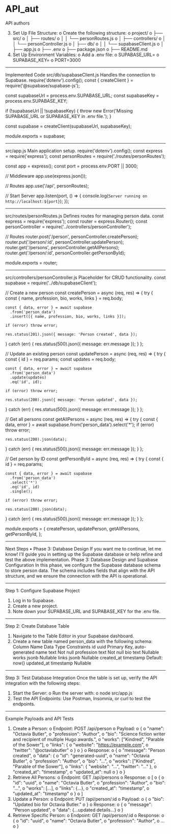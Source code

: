 # API_aut
API authors



3.	Set Up File Structure:
o	Create the following structure: 
o	project/
o	├── src/
o	│   ├── routes/
o	│   │   └── personRoutes.js
o	│   ├── controllers/
o	│   │   └── personController.js
o	│   ├── db/
o	│   │   └── supabaseClient.js
o	│   ├── app.js
o	├── .env
o	├── package.json
o	├── README.md
4.	Set Up Environment Variables:
o	Add a .env file: 
o	SUPABASE_URL=<your-supabase-url>
o	SUPABASE_KEY=<your-supabase-key>
o	PORT=3000
________________________________________
Implemented Code
src/db/supabaseClient.js
Handles the connection to Supabase.
require('dotenv').config();
const { createClient } = require('@supabase/supabase-js');

const supabaseUrl = process.env.SUPABASE_URL;
const supabaseKey = process.env.SUPABASE_KEY;

if (!supabaseUrl || !supabaseKey) {
  throw new Error('Missing SUPABASE_URL or SUPABASE_KEY in .env file.');
}

const supabase = createClient(supabaseUrl, supabaseKey);

module.exports = supabase;
________________________________________
src/app.js
Main application setup.
require('dotenv').config();
const express = require('express');
const personRoutes = require('./routes/personRoutes');

const app = express();
const port = process.env.PORT || 3000;

// Middleware
app.use(express.json());

// Routes
app.use('/api', personRoutes);

// Start Server
app.listen(port, () => {
  console.log(`Server running on http://localhost:${port}`);
});
________________________________________
src/routes/personRoutes.js
Defines routes for managing person data.
const express = require('express');
const router = express.Router();
const personController = require('../controllers/personController');

// Routes
router.post('/person', personController.createPerson);
router.put('/person/:id', personController.updatePerson);
router.get('/persons', personController.getAllPersons);
router.get('/person/:id', personController.getPersonById);

module.exports = router;
________________________________________
src/controllers/personController.js
Placeholder for CRUD functionality.
const supabase = require('../db/supabaseClient');

// Create a new person
const createPerson = async (req, res) => {
  try {
    const { name, profession, bio, works, links } = req.body;

    const { data, error } = await supabase
      .from('person_data')
      .insert([{ name, profession, bio, works, links }]);

    if (error) throw error;

    res.status(201).json({ message: 'Person created', data });
  } catch (err) {
    res.status(500).json({ message: err.message });
  }
};

// Update an existing person
const updatePerson = async (req, res) => {
  try {
    const { id } = req.params;
    const updates = req.body;

    const { data, error } = await supabase
      .from('person_data')
      .update(updates)
      .eq('id', id);

    if (error) throw error;

    res.status(200).json({ message: 'Person updated', data });
  } catch (err) {
    res.status(500).json({ message: err.message });
  }
};

// Get all persons
const getAllPersons = async (req, res) => {
  try {
    const { data, error } = await supabase.from('person_data').select('*');
    if (error) throw error;

    res.status(200).json(data);
  } catch (err) {
    res.status(500).json({ message: err.message });
  }
};

// Get person by ID
const getPersonById = async (req, res) => {
  try {
    const { id } = req.params;

    const { data, error } = await supabase
      .from('person_data')
      .select('*')
      .eq('id', id)
      .single();

    if (error) throw error;

    res.status(200).json(data);
  } catch (err) {
    res.status(500).json({ message: err.message });
  }
};

module.exports = {
  createPerson,
  updatePerson,
  getAllPersons,
  getPersonById,
};
________________________________________
Next Steps
•	Phase 3: Database Design
If you want me to continue, let me know! I'll guide you in setting up the Supabase database or help refine and test the above implementation.
Phase 3: Database Design and Supabase Configuration
In this phase, we configure the Supabase database schema to store person data. The schema includes fields that align with the API structure, and we ensure the connection with the API is operational.
________________________________________
Step 1: Configure Supabase Project
1.	Log in to Supabase.
2.	Create a new project.
3.	Note down your SUPABASE_URL and SUPABASE_KEY for the .env file.
________________________________________
Step 2: Create Database Table
1.	Navigate to the Table Editor in your Supabase dashboard.
2.	Create a new table named person_data with the following schema:
Column Name	Data Type	Constraints
id	uuid	Primary Key, auto-generated
name	text	Not null
profession	text	Not null
bio	text	Nullable
works	jsonb	Nullable
links	jsonb	Nullable
created_at	timestamp	Default: now()
updated_at	timestamp	Nullable
________________________________________
Step 3: Test Database Integration
Once the table is set up, verify the API integration with the following steps:
1.	Start the Server:
o	Run the server with: 
o	node src/app.js
2.	Test the API Endpoints: Use Postman, Insomnia, or curl to test the endpoints.
________________________________________
Example Payloads and API Tests
1.	Create a Person:
o	Endpoint: POST /api/person
o	Payload: 
o	{
o	  "name": "Octavia Butler",
o	  "profession": "Author",
o	  "bio": "Science fiction writer and recipient of multiple Hugo awards.",
o	  "works": ["Kindred", "Parable of the Sower"],
o	  "links": {
o	    "website": "https://example.com",
o	    "twitter": "@octaviabutler"
o	  }
o	}
o	Response: 
o	{
o	  "message": "Person created",
o	  "data": {
o	    "id": "generated-uuid",
o	    "name": "Octavia Butler",
o	    "profession": "Author",
o	    "bio": "...",
o	    "works": ["Kindred", "Parable of the Sower"],
o	    "links": { "website": "...", "twitter": "..." },
o	    "created_at": "timestamp",
o	    "updated_at": null
o	  }
o	}
2.	Retrieve All Persons:
o	Endpoint: GET /api/persons
o	Response: 
o	[
o	  {
o	    "id": "uuid",
o	    "name": "Octavia Butler",
o	    "profession": "Author",
o	    "bio": "...",
o	    "works": [...],
o	    "links": {...},
o	    "created_at": "timestamp",
o	    "updated_at": "timestamp"
o	  }
o	]
3.	Update a Person:
o	Endpoint: PUT /api/person/:id
o	Payload: 
o	{
o	  "bio": "Updated bio for Octavia Butler."
o	}
o	Response: 
o	{
o	  "message": "Person updated",
o	  "data": {...updated details...}
o	}
4.	Retrieve Specific Person:
o	Endpoint: GET /api/person/:id
o	Response: 
o	{
o	  "id": "uuid",
o	  "name": "Octavia Butler",
o	  "profession": "Author",
o	  ...
o	}
